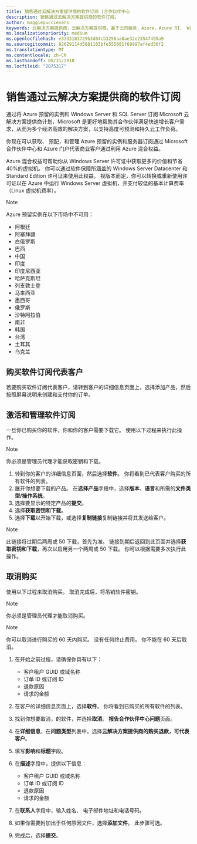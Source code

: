 ```yaml
---
title: 销售通过云解决方案提供商的软件订阅 |合作伙伴中心
description: 销售通过云解决方案提供商的软件订阅。
author: maggiepuccievans
keywords: 云解决方案提供商，云解决方案提供商，基于云的服务，Azure，Azure RI、 Windows Server、 SQL Server，软件订阅
ms.localizationpriority: medium
ms.openlocfilehash: e3333183729b3d04cb3258aa8ae32e23547495a9
ms.sourcegitcommit: 92629114d5081103bfe555081f69997af4ed56f2
ms.translationtype: MT
ms.contentlocale: zh-CN
ms.lasthandoff: 08/31/2018
ms.locfileid: "2875317"
---
```

# <a name="sell-software-subscriptions-through-csp"></a>销售通过云解决方案提供商的软件订阅

通过将 Azure 预留的实例和 Windows Server 和 SQL Server 订阅 Microsoft 云解决方案提供商计划，Microsoft 是更好地帮助其合作伙伴满足快速增长客户需求，从而为多个经济高效的解决方案，以支持高度可预测和持久云工作负荷。 

你现在可以获取、 预配，和管理 Azure 预留的实例和服务器订阅通过 Microsoft 合作伙伴中心和 Azure 门户代表商业客户通过利用 Azure 混合权益。 

Azure 混合权益可帮助你从 Windows Server 许可证中获取更多的价值和节省 40%的虚拟机。 你可以通过软件保障所涵盖的 Windows Server Datacenter 和 Standard Edition 许可证来使用此权益。 视版本而定，你可以转换或重新使用许可证以在 Azure 中运行 Windows Server 虚拟机，并支付较低的基本计算费率（Linux 虚拟机费率）。

> [!NOTE]  
> Azure 预留实例在以下市场中不可用：  
> * 阿根廷
> * 阿塞拜疆
> * 白俄罗斯
> * 巴西
> * 中国
> * 印度
> * 印度尼西亚
> * 哈萨克斯坦
> * 列支敦士登
> * 马来西亚
> * 墨西哥
> * 俄罗斯
> * 沙特阿拉伯
> * 南非
> * 韩国
> * 台湾
> * 土耳其
> * 乌克兰

## <a name="buy-software-subscriptions-on-behalf-of-customers"></a>购买软件订阅代表客户

若要购买软件订阅代表客户，请转到客户的详细信息页面上，选择添加产品，然后按照屏幕说明来创建和支付你的订单。

## <a name="activate-and-manage-software-subscriptions"></a>激活和管理软件订阅

一旦你已购买你的软件，你和你的客户需要下载它。 使用以下过程来执行此操作。 

>[!NOTE]
>你必须是管理员代理才能获取密钥和下载。 

1. 转到你的客户的详细信息页面，然后选择**软件**。 你将看到已代表客户购买的所有软件的列表。 
2.  展开你想要下载的产品。 在**选择产品**字段中，选择**版本**、**语言**和所需的**文件类型/操作系统**。 
3.  选择要显示的特定产品的**提交**。 
4.  选择**获取密钥和下载**。 
5.  选择**下载**以开始下载，或选择**复制链接**复制链接并将其发送给客户。 

>[!NOTE]
>此链接将过期后两周或 50 下载，首先为准。 链接到期后返回到此页面并选择**获取密钥和下载**，再次以启用另一个两周或 50 下载。 你可以根据需要多次执行此操作。 


## <a name="cancel-a-purchase"></a>取消购买
使用以下过程来取消购买。 取消完成后，将吊销软件密钥。 

>[!NOTE]
>你必须是管理员代理才能取消购买。 

>[!NOTE]
>你可以取消进行购买的 60 天内购买。 没有任何终止费用。 你不能在 60 天后取消。 

1.  在开始之前过程，请确保你具有以下： 
    -   客户租户 GUID 或域名称
    -   订单 ID 或订阅 ID
    -   退款原因
    -   请求的金额

2.  在客户的详细信息页面上，选择**软件**。 你将看到已购买的所有软件的列表。 

3.  找到你想要取消，的软件，并选择**取消**。 **报告合作伙伴中心问题**页面。 

4.  在**详细信息**，在**问题类型**列表中，选择**云解决方案提供商的购买退款，可代表客户**。

5.  填写**影响**和**标题**字段。 

6.  在**描述**字段中，提供以下信息： 
    -   客户租户 GUID 或域名称
    -   订单 ID 或订阅 ID
    -   退款原因
    -   请求的金额

7.  在**联系人**字段中，输入姓名、 电子邮件地址和电话号码。 

8.  如果你需要附加出于任何原因文件，选择**添加文件**。 此步骤可选。 

9.  完成后，选择**提交**。
